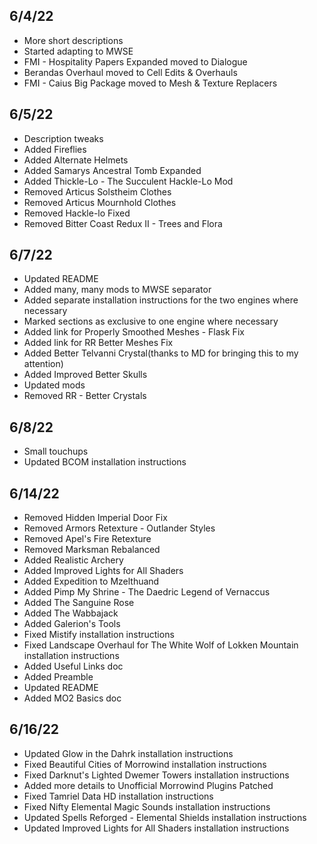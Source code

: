 ## 6/4/22
- More short descriptions
- Started adapting to MWSE
- FMI - Hospitality Papers Expanded moved to Dialogue 
- Berandas Overhaul moved to Cell Edits & Overhauls 
- FMI - Caius Big Package moved to Mesh & Texture Replacers 

## 6/5/22
- Description tweaks
- Added Fireflies
- Added Alternate Helmets
- Added Samarys Ancestral Tomb Expanded
- Added Thickle-Lo - The Succulent Hackle-Lo Mod
- Removed Articus Solstheim Clothes
- Removed Articus Mournhold Clothes
- Removed Hackle-lo Fixed
- Removed Bitter Coast Redux II - Trees and Flora

## 6/7/22
- Updated README
- Added many, many mods to MWSE separator
- Added separate installation instructions for the two engines where necessary
- Marked sections as exclusive to one engine where necessary
- Added link for Properly Smoothed Meshes - Flask Fix
- Added link for RR Better Meshes Fix
- Added Better Telvanni Crystal(thanks to MD for bringing this to my attention)
- Added Improved Better Skulls
- Updated mods
- Removed RR - Better Crystals

## 6/8/22
- Small touchups 
- Updated BCOM installation instructions

## 6/14/22
- Removed Hidden Imperial Door Fix
- Removed Armors Retexture - Outlander Styles
- Removed Apel's Fire Retexture
- Removed Marksman Rebalanced
- Added Realistic Archery
- Added Improved Lights for All Shaders
- Added Expedition to Mzelthuand
- Added Pimp My Shrine - The Daedric Legend of Vernaccus
- Added The Sanguine Rose
- Added The Wabbajack
- Added Galerion's Tools
- Fixed Mistify installation instructions
- Fixed Landscape Overhaul for The White Wolf of Lokken Mountain installation instructions
- Added Useful Links doc
- Added Preamble
- Updated README
- Added MO2 Basics doc

## 6/16/22
- Updated Glow in the Dahrk installation instructions
- Fixed Beautiful Cities of Morrowind installation instructions
- Fixed Darknut's Lighted Dwemer Towers installation instructions
- Added more details to Unofficial Morrowind Plugins Patched
- Fixed Tamriel Data HD installation instructions
- Fixed Nifty Elemental Magic Sounds installation instructions
- Updated Spells Reforged - Elemental Shields installation instructions
- Updated Improved Lights for All Shaders installation instructions